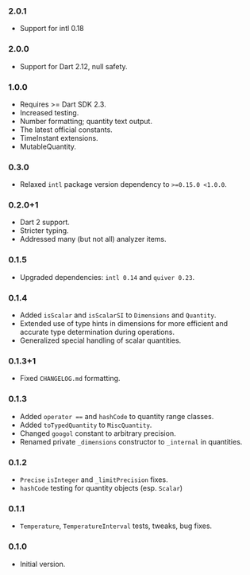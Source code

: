 ### 2.0.1
* Support for intl 0.18

### 2.0.0
* Support for Dart 2.12, null safety.

### 1.0.0
  * Requires >= Dart SDK 2.3.
  * Increased testing.
  * Number formatting; quantity text output.
  * The latest official constants.
  * TimeInstant extensions.
  * MutableQuantity.

### 0.3.0
  * Relaxed `intl` package version dependency to `>=0.15.0 <1.0.0`.

### 0.2.0+1
  * Dart 2 support.
  * Stricter typing.
  * Addressed many (but not all) analyzer items.

### 0.1.5
  * Upgraded dependencies:  `intl 0.14` and `quiver 0.23`.

### 0.1.4
  * Added `isScalar` and `isScalarSI` to `Dimensions` and `Quantity`.
  * Extended use of type hints in dimensions for more efficient and accurate type determination during operations.
  * Generalized special handling of scalar quantities.

### 0.1.3+1
  * Fixed `CHANGELOG.md` formatting.

### 0.1.3
  * Added `operator ==` and `hashCode` to quantity range classes.
  * Added `toTypedQuantity` to `MiscQuantity`.
  * Changed `googol` constant to arbitrary precision.
  * Renamed private `_dimensions` constructor to `_internal` in quantities. 

### 0.1.2
  * `Precise` `isInteger` and `_limitPrecision` fixes.
  * `hashCode` testing for quantity objects (esp. `Scalar`)

### 0.1.1
  * `Temperature`, `TemperatureInterval` tests, tweaks, bug fixes.

### 0.1.0
  * Initial version.
